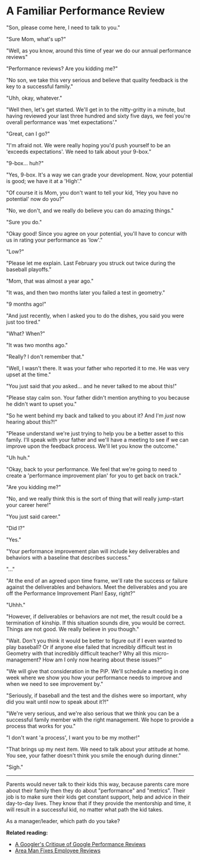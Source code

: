 # A Familiar Performance Review

"Son, please come here, I need to talk to you."

"Sure Mom, what's up?"

"Well, as you know, around this time of year we do our annual performance reviews"

"Performance reviews? Are you kidding me?"

"No son, we take this very serious and believe that quality feedback is the key to a successful family."

"Uhh, okay, whatever."

"Well then, let's get started. We'll get in to the nitty-gritty in a minute, but having reviewed your last three hundred and sixty five days, we feel you're overall performance was 'met expectations'."

"Great, can I go?"

"I'm afraid not. We were really hoping you'd push yourself to be an 'exceeds expectations'. We need to talk about your 9-box."

"9-box... huh?"

"Yes, 9-box. It's a way we can grade your development. Now, your potential is good; we have it at a 'High'."

"Of course it is Mom, you don't want to tell your kid, 'Hey you have no potential' now do you?"

"No, we don't, and we really do believe you can do amazing things."

"Sure you do."

"Okay good! Since you agree on your potential, you'll have to concur with us in rating your performance as 'low'."

"Low?"

"Please let me explain. Last February you struck out twice during the baseball playoffs."

"Mom, that was almost a year ago."

"It was, and then two months later you failed a test in geometry."

"9 months ago!"

"And just recently, when I asked you to do the dishes, you said you were just too tired."

"What? When?"

"It was two months ago."

"Really? I don't remember that."

"Well, I wasn't there. It was your father who reported it to me. He was very upset at the time."

"You just said that *you* asked... and he never talked to me about this!"

"Please stay calm son. Your father didn't mention anything to you because he didn't want to upset you."

"So he went behind my back and talked to you about it? And I'm *just* now hearing about this?!"

"Please understand we're just trying to help you be a better asset to this family. I'll speak with your father and we'll have a meeting to see if we can improve upon the feedback process. We'll let you know the outcome."

"Uh huh."

"Okay, back to your performance. We feel that we're going to need to create a 'performance improvement plan' for you to get back on track."

"Are you kidding me?"

"No, and we really think this is the sort of thing that will really jump-start your career here!"

"You just said career."

"Did I?"

"Yes."

"Your performance improvement plan will include key deliverables and behaviors with a baseline that describes success."

"..."

"At the end of an agreed upon time frame, we'll rate the success or failure against the deliverables and behaviors. Meet the deliverables and you are off the Performance Improvement Plan! Easy, right?"

"Uhhh."

"However, if deliverables or behaviors are not met, the result could be a termination of kinship. If this situation sounds dire, you would be correct. Things are not good. We really believe in you though."

"Wait. Don't you think it would be better to figure out if I even wanted to play baseball? Or if anyone else failed that incredibly difficult test in Geometry with that incredibly difficult teacher? Why all this micro-management? How am I only now hearing about these issues?"

"We will give that consideration in the PiP. We'll schedule a meeting in one week where we show you how your performance needs to improve and when we need to see improvement by."

"Seriously, if baseball and the test and the dishes were so important, why did you wait until now to speak about it?!"

"We're very serious, and we're also serious that we think you can be a successful family member with the right management. We hope to provide a process that works for you."

"I don't want 'a process', I want you to be my mother!"

"That brings up my next item. We need to talk about your attitude at home. You see, your father doesn't think you smile the enough during dinner."

"Sigh."

---

Parents would never talk to their kids this way, because parents care more about their family then they do about "performance" and "metrics". Their job is to make sure their kids get constant support, help and advice in their day-to-day lives. They know that if they provide the mentorship and time, it will result in a successful kid, no matter what path the kid takes.

As a manager/leader, which path do you take?

**Related reading:**

- [A Googler's Critique of Google Performance Reviews](http://blog.idonethis.com/google-performance-reviews/)
- [Area Man Fixes Employee Reviews](http://www.inc.com/christine-lagorio/onion-employee-feedback-15five.html)
